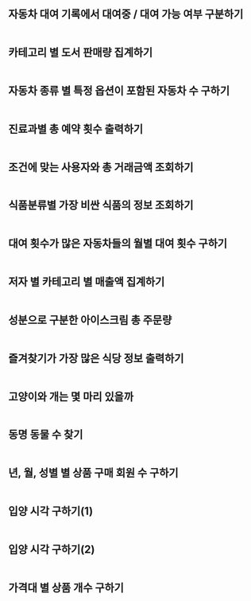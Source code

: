 ## 자동차 대여 기록에서 대여중 / 대여 가능 여부 구분하기
```sql
```
## 카테고리 별 도서 판매량 집계하기
```sql
```
## 자동차 종류 별 특정 옵션이 포함된 자동차 수 구하기
```sql
```
## 진료과별 총 예약 횟수 출력하기
```sql
```
## 조건에 맞는 사용자와 총 거래금액 조회하기
```sql
```
## 식품분류별 가장 비싼 식품의 정보 조회하기
```sql
```
## 대여 횟수가 많은 자동차들의 월별 대여 횟수 구하기
```sql
```
## 저자 별 카테고리 별 매출액 집계하기
```sql
```
## 성분으로 구분한 아이스크림 총 주문량
```sql
```
## 즐겨찾기가 가장 많은 식당 정보 출력하기
```sql
```
## 고양이와 개는 몇 마리 있을까
```sql
```
## 동명 동물 수 찾기
```sql
```
## 년, 월, 성별 별 상품 구매 회원 수 구하기
```sql
```
## 입양 시각 구하기(1)
```sql
```
## 입양 시각 구하기(2)
```sql
```
## 가격대 별 상품 개수 구하기
```sql
```
